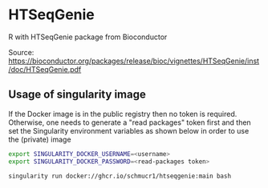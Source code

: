 # HTSeqGenie

R with HTSeqGenie package from Bioconductor

Source:
https://bioconductor.org/packages/release/bioc/vignettes/HTSeqGenie/inst/doc/HTSeqGenie.pdf

## Usage of singularity image

If the Docker image is in the public registry then no token is required.
Otherwise, one needs to generate a "read packages" token first and then set
the Singularity environment variables as shown below in order to use the
(private) image

```bash
export SINGULARITY_DOCKER_USERNAME=<username>
export SINGULARITY_DOCKER_PASSWORD=<read-packages token>

singularity run docker://ghcr.io/schmucr1/htseqgenie:main bash
```
